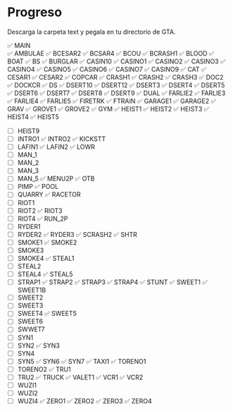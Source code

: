# Progreso

Descarga la carpeta text y pegala en tu directorio de GTA.

:white_check_mark: MAIN
<br /> :white_check_mark: AMBULAE
:white_check_mark: BCESAR2
:white_check_mark: BCSAR4
:white_check_mark: BCOU
:white_check_mark: BCRASH1
:white_check_mark: BLOOD
:white_check_mark: BOAT
:white_check_mark: BS
:white_check_mark: BURGLAR
:white_check_mark: CASIN10
:white_check_mark: CASINO1
:white_check_mark: CASINO2
:white_check_mark: CASINO3
:white_check_mark: CASINO4
:white_check_mark: CASINO5
:white_check_mark: CASINO6
:white_check_mark: CASINO7
:white_check_mark: CASINO9
:white_check_mark: CAT
:white_check_mark: CESAR1
:white_check_mark: CESAR2
:white_check_mark: COPCAR
:white_check_mark: CRASH1
:white_check_mark: CRASH2
:white_check_mark: CRASH3
:white_check_mark: DOC2
:white_check_mark: DOCKCR
:white_check_mark: DS
:white_check_mark: DSERT10
:white_check_mark: DSERT12
:white_check_mark: DSERT3
:white_check_mark: DSERT4
:white_check_mark: DSERT5
:white_check_mark: DSERT6
:white_check_mark: DSERT7
:white_check_mark: DSERT8
:white_check_mark: DSERT9
:white_check_mark: DUAL
:white_check_mark: FARLIE2
:white_check_mark: FARLIE3
:white_check_mark: FARLIE4
:white_check_mark: FARLIE5
:white_check_mark: FIRETRK
:white_check_mark: FTRAIN
:white_check_mark: GARAGE1
:white_check_mark: GARAGE2
:white_check_mark: GRAV
:white_check_mark: GROVE1
:white_check_mark: GROVE2
:white_check_mark: GYM
:white_check_mark: HEIST1
:white_check_mark: HEIST2
:white_check_mark: HEIST3
:white_check_mark: HEIST4
:white_check_mark: HEIST5
- [ ] HEIST9
- [ ] INTRO1
:white_check_mark: INTRO2
:white_check_mark: KICKSTT
- [ ] LAFIN1
:white_check_mark: LAFIN2
:white_check_mark: LOWR
- [ ] MAN_1
- [ ] MAN_2
- [ ] MAN_3
- [ ] MAN_5
:white_check_mark: MENU2P
:white_check_mark: OTB
- [ ] PIMP
:white_check_mark: POOL
- [ ] QUARRY
:white_check_mark: RACETOR
- [ ] RIOT1
- [ ] RIOT2
:white_check_mark: RIOT3
- [ ] RIOT4
:white_check_mark: RUN_2P
- [ ] RYDER1
- [ ] RYDER2
:white_check_mark: RYDER3
:white_check_mark: SCRASH2
:white_check_mark: SHTR
- [ ] SMOKE1
:white_check_mark: SMOKE2
- [ ] SMOKE3
- [ ] SMOKE4
:white_check_mark: STEAL1
- [ ] STEAL2
- [ ] STEAL4
:white_check_mark: STEAL5
- [ ] STRAP1
:white_check_mark: STRAP2
:white_check_mark: STRAP3
:white_check_mark: STRAP4
:white_check_mark: STUNT
:white_check_mark: SWEET1
:white_check_mark: SWEET1B
- [ ] SWEET2
- [ ] SWEET3
- [ ] SWEET4
:white_check_mark: SWEET5
- [ ] SWEET6
- [ ] SWWET7
- [ ] SYN1
- [ ] SYN2
:white_check_mark: SYN3
- [ ] SYN4
- [ ] SYN5
:white_check_mark: SYN6
:white_check_mark: SYN7
:white_check_mark: TAXI1
:white_check_mark: TORENO1
- [ ] TORENO2
:white_check_mark: TRU1
- [ ] TRU2
:white_check_mark: TRUCK
:white_check_mark: VALET1
:white_check_mark: VCR1
:white_check_mark: VCR2
- [ ] WUZI1
- [ ] WUZI2
- [ ] WUZI4
:white_check_mark: ZERO1
:white_check_mark: ZERO2
:white_check_mark: ZERO3
:white_check_mark: ZERO4
